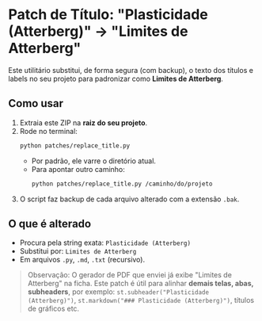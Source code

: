 # Patch de Título: "Plasticidade (Atterberg)" → "Limites de Atterberg"

Este utilitário substitui, de forma segura (com backup), o texto dos títulos
e labels no seu projeto para padronizar como **Limites de Atterberg**.

## Como usar
1. Extraia este ZIP na **raiz do seu projeto**.
2. Rode no terminal:
   ```bash
   python patches/replace_title.py
   ```
   - Por padrão, ele varre o diretório atual.
   - Para apontar outro caminho:
     ```bash
     python patches/replace_title.py /caminho/do/projeto
     ```
3. O script faz backup de cada arquivo alterado com a extensão `.bak`.

## O que é alterado
- Procura pela string exata: `Plasticidade (Atterberg)`
- Substitui por: `Limites de Atterberg`
- Em arquivos `.py`, `.md`, `.txt` (recursivo).

> Observação: O gerador de PDF que enviei já exibe "Limites de Atterberg"
> na ficha. Este patch é útil para alinhar **demais telas, abas, subheaders**,
> por exemplo: `st.subheader("Plasticidade (Atterberg)")`,
> `st.markdown("### Plasticidade (Atterberg)")`, títulos de gráficos etc.
